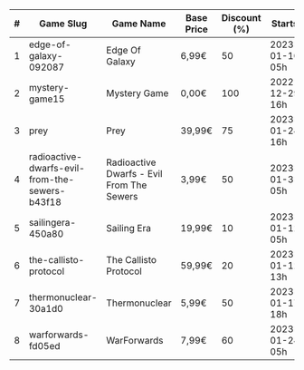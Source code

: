 |#|Game Slug|Game Name|Base Price|Discount (%)|Starts|Ends|
|---|---|---|---|---|---|---|
|1|edge-of-galaxy-092087|Edge Of Galaxy|6,99€|50|2023-01-10 05h|2023-01-17 05h|
|2|mystery-game15|Mystery Game|0,00€|100|2022-12-29 16h|2023-01-05 16h|
|3|prey|Prey|39,99€|75|2023-01-24 16h|2023-01-31 16h|
|4|radioactive-dwarfs-evil-from-the-sewers-b43f18|Radioactive Dwarfs - Evil From The Sewers|3,99€|50|2023-01-31 05h|2023-02-07 05h|
|5|sailingera-450a80|Sailing Era|19,99€|10|2023-01-12 05h|2023-01-19 05h|
|6|the-callisto-protocol|The Callisto Protocol|59,99€|20|2023-01-12 13h|2023-01-19 13h|
|7|thermonuclear-30a1d0|Thermonuclear|5,99€|50|2023-01-17 18h|2023-01-24 18h|
|8|warforwards-fd05ed|WarForwards|7,99€|60|2023-01-24 05h|2023-01-31 05h|
